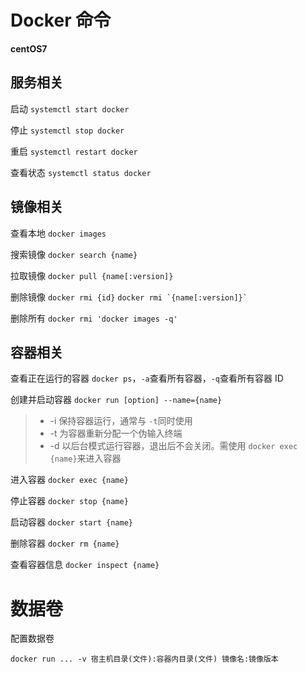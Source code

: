 # Docker 命令

**centOS7**

## 服务相关

启动	 	``systemctl start docker``

停止 	``systemctl stop docker``

重启 	``systemctl restart docker``

查看状态 	``systemctl status docker``

## 镜像相关

查看本地	``docker images``

搜索镜像	``docker search {name}``

拉取镜像	``docker pull {name[:version]}``

删除镜像	``docker rmi {id}``	``docker rmi `{name[:version]}` ``

删除所有	``docker rmi 'docker images -q'``

## 容器相关

查看正在运行的容器 ``docker ps``，``-a``查看所有容器，``-q``查看所有容器 ID

创建并启动容器 ``docker run [option] --name={name}``

> - -i	保持容器运行，通常与 ``-t``同时使用
> - -t	为容器重新分配一个伪输入终端
> - -d 	以后台模式运行容器，退出后不会关闭。需使用 ``docker exec {name}``来进入容器

进入容器 ``docker exec {name}``

停止容器 ``docker stop {name}``

启动容器 ``docker start {name}``

删除容器 ``docker rm {name}``

查看容器信息 ``docker inspect {name}`` 

# 数据卷

配置数据卷 

``docker run ... -v 宿主机目录(文件):容器内目录(文件) 镜像名:镜像版本``
